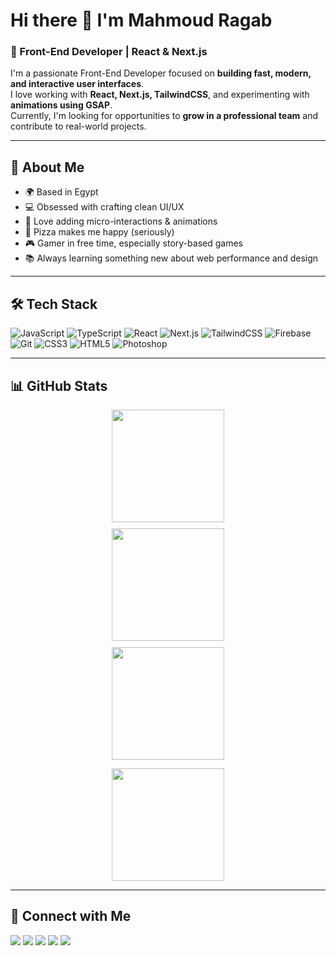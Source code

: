 # Hi there 👋 I'm Mahmoud Ragab

### 🚀 Front-End Developer | React & Next.js

I'm a passionate Front-End Developer focused on **building fast, modern, and interactive user interfaces**.  
I love working with **React, Next.js, TailwindCSS**, and experimenting with **animations using GSAP**.  
Currently, I'm looking for opportunities to **grow in a professional team** and contribute to real-world projects.  

---

## 🌟 About Me
- 🌍 Based in Egypt  
- 💻 Obsessed with crafting clean UI/UX  
- 🎨 Love adding micro-interactions & animations  
- 🍕 Pizza makes me happy (seriously)  
- 🎮 Gamer in free time, especially story-based games  
- 📚 Always learning something new about web performance and design  

---

## 🛠 Tech Stack
![JavaScript](https://img.shields.io/badge/-JavaScript-F7DF1E?logo=javascript&logoColor=000&style=for-the-badge)
![TypeScript](https://img.shields.io/badge/-TypeScript-3178C6?logo=typescript&logoColor=fff&style=for-the-badge)
![React](https://img.shields.io/badge/-React-61DAFB?logo=react&logoColor=000&style=for-the-badge)
![Next.js](https://img.shields.io/badge/-Next.js-000?logo=next.js&style=for-the-badge)
![TailwindCSS](https://img.shields.io/badge/-TailwindCSS-38B2AC?logo=tailwind-css&logoColor=fff&style=for-the-badge)
![Firebase](https://img.shields.io/badge/-Firebase-FFCA28?logo=firebase&logoColor=000&style=for-the-badge)
![Git](https://img.shields.io/badge/-Git-F05032?logo=git&logoColor=fff&style=for-the-badge)
![CSS3](https://img.shields.io/badge/-CSS3-1572B6?logo=css3&logoColor=fff&style=for-the-badge)
![HTML5](https://img.shields.io/badge/-HTML5-E34F26?logo=html5&logoColor=fff&style=for-the-badge)
![Photoshop](https://img.shields.io/badge/-Photoshop-31A8FF?logo=adobephotoshop&logoColor=fff&style=for-the-badge)

---

## 📊 GitHub Stats

<div align="center">

  <div style="display: flex; flex-wrap: wrap; justify-content: center; gap: 10px;">
    <img src="https://github-readme-stats.vercel.app/api?username=maahmoudragab&show_icons=true&count_private=true&theme=radical&hide_border=true" height="180" style="flex: 1 1 300px; min-width: 300px; max-width: 400px;" />
    <img src="https://github-readme-streak-stats.herokuapp.com?user=maahmoudragab&theme=radical&hide_border=true" height="180" style="flex: 1 1 300px; min-width: 300px; max-width: 400px;" />
    <img src="https://github-readme-stats.vercel.app/api/top-langs/?username=maahmoudragab&layout=compact&theme=radical&hide_border=true" height="180" style="flex: 1 1 300px; min-width: 300px; max-width: 400px;" />
  </div>

</div>

<p align="center">
  <img src="https://github-readme-stats.vercel.app/api/top-langs/?username=maahmoudragab&layout=compact&theme=radical&hide_border=true" height="180"/>
</p>

---

## 🔗 Connect with Me
<p align="left">
  <a href="https://github.com/maahmoudragab"><img src="https://img.shields.io/badge/-GitHub-181717?logo=github&logoColor=fff&style=for-the-badge" /></a>
  <a href="https://linkedin.com/in/maahmoudragab"><img src="https://img.shields.io/badge/-LinkedIn-0A66C2?logo=linkedin&logoColor=fff&style=for-the-badge" /></a>
  <a href="https://x.com/maahmoudragab"><img src="https://img.shields.io/badge/-Twitter-1DA1F2?logo=twitter&logoColor=fff&style=for-the-badge" /></a>
  <a href="https://threads.net/@maahmoudragab"><img src="https://img.shields.io/badge/-Threads-000000?logo=threads&logoColor=fff&style=for-the-badge" /></a>
  <a href="https://facebook.com/maahmoudragab"><img src="https://img.shields.io/badge/-Facebook-1877F2?logo=facebook&logoColor=fff&style=for-the-badge" /></a>
</p>
